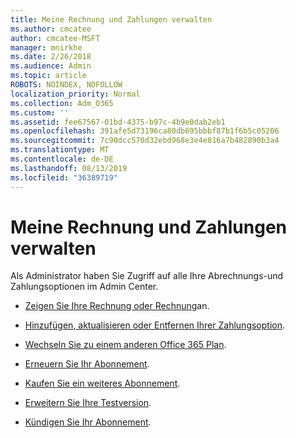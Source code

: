 ```yaml
---
title: Meine Rechnung und Zahlungen verwalten
ms.author: cmcatee
author: cmcatee-MSFT
manager: mnirkhe
ms.date: 2/26/2018
ms.audience: Admin
ms.topic: article
ROBOTS: NOINDEX, NOFOLLOW
localization_priority: Normal
ms.collection: Adm_O365
ms.custom: ''
ms.assetid: fee67567-01bd-4375-b97c-4b9e0dab2eb1
ms.openlocfilehash: 391afe5d73196ca80db695bbbf87b1f6b5c05206
ms.sourcegitcommit: 7c90dcc570d32ebd968e3e4e816a7b482890b3a4
ms.translationtype: MT
ms.contentlocale: de-DE
ms.lasthandoff: 08/13/2019
ms.locfileid: "36389719"
---
```

# <a name="manage-my-bill-and-payments"></a>Meine Rechnung und Zahlungen verwalten

Als Administrator haben Sie Zugriff auf alle Ihre Abrechnungs-und Zahlungsoptionen im Admin Center.
  
- [Zeigen Sie Ihre Rechnung oder Rechnung](https://docs.microsoft.com/en-us/office365/admin/subscriptions-and-billing/view-your-bill-or-invoice)an.

- [Hinzufügen, aktualisieren oder Entfernen Ihrer Zahlungsoption](https://docs.microsoft.com/en-us/office365/admin/subscriptions-and-billing/add-update-or-remove-credit-card-or-bank-account).

- [Wechseln Sie zu einem anderen Office 365 Plan](https://docs.microsoft.com/en-us/office365/admin/subscriptions-and-billing/switch-to-a-different-plan).

- [Erneuern Sie Ihr Abonnement](https://docs.microsoft.com/en-us/office365/admin/subscriptions-and-billing/renew-your-subscription).

- [Kaufen Sie ein weiteres Abonnement](https://docs.microsoft.com/en-us/office365/admin/subscriptions-and-billing/buy-another-subscription).

- [Erweitern Sie Ihre Testversion](https://docs.microsoft.com/en-us/office365/admin/subscriptions-and-billing/extend-your-trial).

- [Kündigen Sie Ihr Abonnement](https://docs.microsoft.com/en-us/office365/admin/subscriptions-and-billing/cancel-your-subscription).
